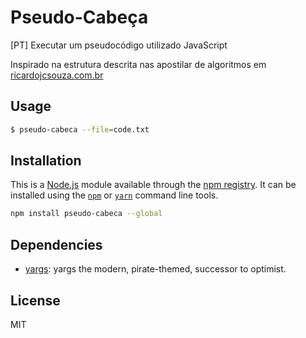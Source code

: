 # Pseudo-Cabeça
[PT] Executar um pseudocódigo utilizado JavaScript

Inspirado na estrutura descrita nas apostilar de algoritmos em [ricardojcsouza.com.br](http://ricardojcsouza.com.br/)

## Usage

```bash
$ pseudo-cabeca --file=code.txt
```

## Installation

This is a [Node.js](https://nodejs.org/) module available through the
[npm registry](https://www.npmjs.com/). It can be installed using the
[`npm`](https://docs.npmjs.com/getting-started/installing-npm-packages-locally)
or
[`yarn`](https://yarnpkg.com/en/)
command line tools.

```sh
npm install pseudo-cabeca --global
```

## Dependencies

- [yargs](https://ghub.io/yargs): yargs the modern, pirate-themed, successor to optimist.

## License

MIT
